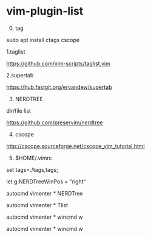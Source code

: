 # vim-plugin-list
0. tag

 sudo apt install ctags cscope

1.taglist

https://github.com/vim-scripts/taglist.vim

2.supertab

https://hub.fastgit.org/ervandew/supertab

3. NERDTREE

dir/file list

https://github.com/preservim/nerdtree

4. cscope

http://cscope.sourceforge.net/cscope_vim_tutorial.html


5.  $HOME/.vimrc

set tags=./tags,tags;

let g:NERDTreeWinPos = "right"

autocmd vimenter * NERDTree

autocmd vimenter * Tlist 

autocmd vimenter * wincmd w 

autocmd vimenter * wincmd w 

